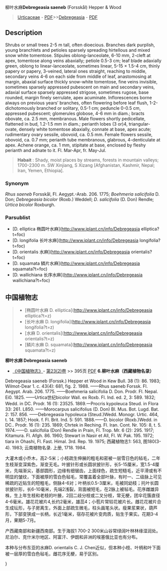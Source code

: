柳叶水麻**Debregeasia saeneb** (Forsskål) Hepper & Wood

> [Urticaceae](http://www.iplant.cn/info/Urticaceae?t=foc) - [PDF](http://www.iplant.cn/foc/pdf/Urticaceae.pdf)>>[Debregeasia](http://www.iplant.cn/info/Debregeasia?t=foc) - [PDF](http://www.iplant.cn/foc/pdf/Debregeasia.pdf)

## Description

Shrubs or small trees 2-5 m tall, often dioecious. Branches dark purplish, young branchlets and petioles sparsely spreading hirtellous and mixed snow white tomentose. Stipules oblong-lanceolate, 6-10 mm, 2-cleft at apex, tomentose along veins abaxially; petiole 0.5-3 cm; leaf blade adaxially green, oblong to linear-lanceolate, sometimes linear, 5-15 × 1.5-4 cm, thinly papery or papery, 3-veined, lateral ones straight, reaching to middle, secondary veins 4-6 on each side from middle of leaf, anastomosing at margin, abaxial surface thickly snow-white tomentose, fine veins invisible, sometimes sparsely appressed pubescent on main and secondary veins, adaxial surface sparsely appressed strigose, sometimes rugose, base rounded, margin finely serrulate, apex acuminate. Inflorescences borne always on previous years’ branches, often flowering before leaf flush, 1-2-dichotomously branched or solitary, 0.5-1 cm; peduncle 0-0.5 cm, appressed pubescent; glomerules globose, 4-6 mm in diam.; bracts obovate, ca. 2.5 mm, membranous. Male flowers shortly pedicellate, flattened in bud, 1.2-1.5 mm in diam.; perianth lobes (3 or)4, triangular-ovate, densely white tomentose abaxially, connate at base, apex acute; rudimentary ovary sessile, obovoid, ca. 0.5 mm. Female flowers sessile, obovoid, ca. 0.7 mm; perianth tube membranous, glabrous, 4-denticulate at apex. Achene orange, ca. 1 mm, stipitate at base, enclosed by fleshy perianth and adnate to it. Fl. Mar-Apr, fr. May-Jul.


> **Habait** : 
> Shady, moist places by streams, forests in mountain valleys; 1700-2300 m. SW Xinjiang, S Xizang [Afghanistan, Kashmir, Nepal; Iran, Yemen, Ethiopia].

### Synonym
*Rhus* *saeneb* Forsskål, Fl. Aegypt.-Arab. 206. 1775; *Boehmeria* *salicifolia* D. Don; *Debregeasia* *bicolor* (Roxb.) Weddell; *D*. *salicifolia* (D. Don) Rendle; *Urtica* *bicolor* Roxburgh.

### Parsublist

* [D.  elliptica  椭圆叶水麻](http://www.iplant.cn/info/Debregeasia elliptica?t=foc)
* [D.  longifolia  长叶水麻](http://www.iplant.cn/info/Debregeasia longifolia?t=foc)
* [D.  orientalis  水麻](http://www.iplant.cn/info/Debregeasia orientalis?t=foc)
* [D.  squamata  鳞片水麻](http://www.iplant.cn/info/Debregeasia squamata?t=foc)
* [D.  wallichiana  长序水麻](http://www.iplant.cn/info/Debregeasia wallichiana?t=foc)


## 中国植物志

> * [椭圆叶水麻  D.  elliptica](http://www.iplant.cn/info/Debregeasia elliptica?t=z)
> * [长叶水麻  D.  longifolia](http://www.iplant.cn/info/Debregeasia longifolia?t=z)
> * [水麻  D.  orientalis](http://www.iplant.cn/info/Debregeasia orientalis?t=z)
> * [鳞片水麻  D.  squamata](http://www.iplant.cn/info/Debregeasia squamata?t=z)


**柳叶水麻 Debregeasia saeneb**

* [《中国植物志》](http://www.iplant.cn/frps)- [第23(2)卷](http://www.iplant.cn/frps/vol/23(2)) >> 395页 [PDF](http://www.iplant.cn/frps/pdf/23(2)/395.pdf)
**6.柳叶水麻（西藏植物名录）**

Debregeasia saeneb (Forssk.) Hepper et Wood in Kew Bull. 38 (1): 86. 1983; Wilmot-Dear 1. c. 43(4): 681, fig. 2. 1988. ——Rhus saeneb Forssk. Fl. Aegypt. Arab. 206. 1775. ——Boehmeria salicifolia D. Don. Prodr. Fl. Nepal. Ei0. 1825. ——Urtica世纪bicolor Wall. ex Roxb. Fl. Ind. ed. 2, 3: 589. 1832; Wedd. in DC. Prodr. 16 (1): 23525. 1869.一Procris kypoleuca Steud. in Flora 33: 261. L850. ——Morocarpus salicifolius (D. Don) Bl. Mus. Bot. Lugd. Bat. 2: 157. 856. ——Debregeasia hypoleuca (Steud.)Wedd. Monogr. Urtic. 464, t. 14. 1857; Hook. f. Fl. Brit. Ind. 5: 591. 1888.——D. bicolor (Roxb.)Wedd. in DC.. Prodr. 16 (1): 235. 1869; Chrtek in Reching. Fl. Iran. Cont. Nr. 105: 8, t. 5. 1974.——D. salicifolia (Don) Rendle in Prain, Fl. Trop. Mr. 6 (2): 295. 1917; Kitamura. Fl. Afgh. 86. 1960; Stewart in Nasir et All, Fl. W. Pak. 195. 1972; tiara in Ohashi, Fl. Fast. Himal. 3rd. Rep. 19. 1975; 西藏植物志1: 563, 图180(3-4). 1983; 云南植物名录. 上册, 1718. 1984.

大灌木或小乔木，高2-5米；小枝疏生伸展的粗毛和密被一层雪日色的毡毛，二年生枝渐变深紫色，渐变无毛。叶披针形或长圆状披针形，长5-15厘米，宽1.5-4厘米，先端渐尖，基部圆形，边缘有细锯齿，上面绿色，疏生短糙毛，近平滑或有不明显的皱纹，下面被厚的雪白色毡毛，常覆盖着全部叶脉，有时一、二级脉上可见稀疏的近贴生的短粗毛，侧脉4-6对；叶柄长0.5-3厘米，毛被同幼枝；托叶长圆状披针形，长6-10毫米，先端2浅裂，背面被短毛，在2脉上被毡毛。花序雌雄异株，生上年生枝和老枝的叶腋，2回二歧分枝或二叉分枝，常无梗，团伞花簇直径4-6毫米。雄花花被片4,长约2毫米，雄蕊4；小苞片常较花被片长。雌花花被片合生成坛形，与子房离生，外面上部疏生微毛，柱头画笔头状。瘦果浆果状，葫芦形，下部变狭成一长柄，长近1毫米，宿存花被片变肉质，贴生于果实。花期3-4月，果期5-7月。

产西藏南部和新疆西南部。生于海拔1 700-2 300米山谷常绿阔叶林林缘湿润处。尼泊尔、克什米尔地区、阿富汗、伊朗和非洲的埃塞俄比亚也有分布。

本种与分布东亚的水麻D. orientalis C. J. Chen近似，但本种小枝、叶柄和叶下面被一层厚的雪白色毡毛，雌花序无梗，易于区别。

}